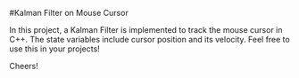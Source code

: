 #Kalman Filter on Mouse Cursor

In this project, a Kalman Filter is implemented to track the mouse cursor in C++. The state variables include cursor position and its velocity. Feel free to use this in your projects!

Cheers!
